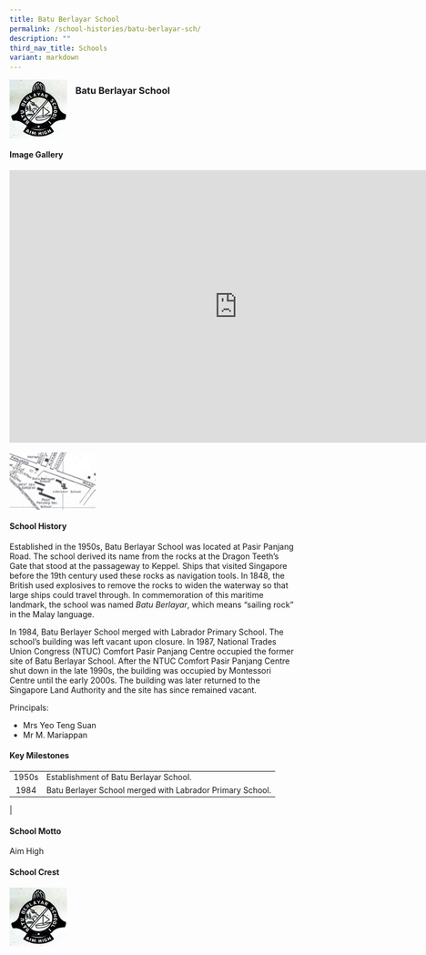 ```yaml
---
title: Batu Berlayar School
permalink: /school-histories/batu-berlayar-sch/
description: ""
third_nav_title: Schools
variant: markdown
---
```

<img align="left" style="width:20%;margin-right:15px;" src="/images/batuberlayar1.jpg">

### **Batu Berlayar School**
<br clear="left">

#### **Image Gallery**
<iframe allowfullscreen="true" height="479" width="800" frameborder="0" src="https://docs.google.com/presentation/d/e/2PACX-1vSccNhc-nGAWCpWS8bJFOSuMYDaF2En0_WnFxs969wq_obtjOS2JR9J8WI0VVXai54CvH7vL_DKlEkj/embed?start=false&amp;loop=true&amp;delayms=5000"></iframe>
<p><a href="/images/batuberlayar2.jpg">  
<img align="left" style="width:30%;margin-right:15px;" src="/images/batuberlayar2.jpg">
</a></p>

<br clear="left">

#### **School History**
Established in the 1950s, Batu Berlayar School was located at Pasir Panjang Road. The school derived its name from the rocks at the Dragon Teeth’s Gate that stood at the passageway to Keppel. Ships that visited Singapore before the 19th century used these rocks as navigation tools. In 1848, the British used explosives to remove the rocks to widen the waterway so that large ships could travel through. In commemoration of this maritime landmark, the school was named&nbsp;_Batu Berlayar_, which means “sailing rock” in the Malay language.  
  
In 1984, Batu Berlayer School merged with Labrador Primary School. The school’s building was left vacant upon closure. In 1987, National Trades Union Congress (NTUC) Comfort Pasir Panjang Centre occupied the former site of Batu Berlayar School. After the NTUC Comfort Pasir Panjang Centre shut down in the late 1990s, the building was occupied by Montessori Centre until the early 2000s. The building was later returned to the Singapore Land Authority and the site has since remained vacant.

Principals:<br>
* Mrs Yeo Teng Suan<br>
* Mr M. Mariappan

#### **Key Milestones**

|  |  |
|:---:|---|
| 1950s | Establishment of Batu Berlayar School. |
| 1984 | Batu Berlayer School merged with Labrador Primary School.|
|

#### **School Motto**
Aim High

#### **School Crest**
<img align="left" style="width:20%;margin-right:15px;" src="/images/batuberlayar1.jpg">

<br clear="left">